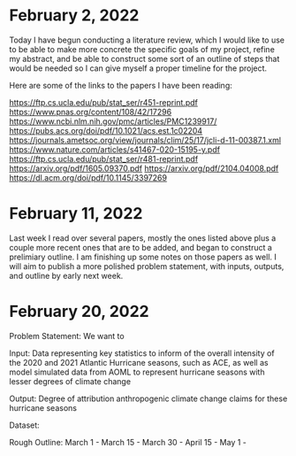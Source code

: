 # February 2, 2022

Today I have begun conducting a literature review, which I would like to use to be able to make more concrete
the specific goals of my project, refine my abstract, and be able to construct some sort of an outline of steps
that would be needed so I can give myself a proper timeline for the project.

Here are some of the links to the papers I have been reading:

https://ftp.cs.ucla.edu/pub/stat_ser/r451-reprint.pdf
https://www.pnas.org/content/108/42/17296
https://www.ncbi.nlm.nih.gov/pmc/articles/PMC1239917/
https://pubs.acs.org/doi/pdf/10.1021/acs.est.1c02204
https://journals.ametsoc.org/view/journals/clim/25/17/jcli-d-11-00387.1.xml
https://www.nature.com/articles/s41467-020-15195-y.pdf
https://ftp.cs.ucla.edu/pub/stat_ser/r481-reprint.pdf
https://arxiv.org/pdf/1605.09370.pdf
https://arxiv.org/pdf/2104.04008.pdf
https://dl.acm.org/doi/pdf/10.1145/3397269

# February 11, 2022

Last week I read over several papers, mostly the ones listed above plus a couple more recent ones that are to be added, and began to construct a prelimiary outline. I am finishing up some notes on those papers as well. I will aim to publish a more polished problem statement, with inputs, outputs, and outline by early next week.

# February 20, 2022

Problem Statement: We want to 

Input: Data representing key statistics to inform of the overall intensity of the 2020 and 2021 Atlantic Hurricane seasons, such as ACE, as well as model simulated data from AOML to represent hurricane seasons with lesser degrees of climate change

Output: Degree of attribution anthropogenic climate change claims for these hurricane seasons

Dataset:


Rough Outline:
March 1 - 
March 15 - 
March 30 -
April 15 -
May 1 - 
